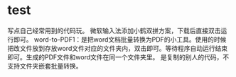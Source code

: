 # test
写点自己经常用到的代码玩。
微软输入法添加小鹤双拼方案，下载后直接双击运行即可。
word-to-PDF1：是把word文档批量转换为PDF的小工具。使用的时候把改文件放到存放word文件对应的文件夹内，双击即可。等待程序自动运行结束即可。生成的PDF文件和word文件在同一个文件夹里。
是复制的别人的代码，不支持文件夹嵌套批量转换。
